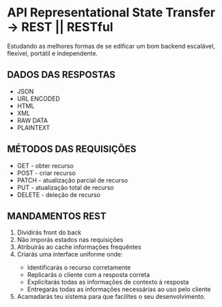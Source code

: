 # API Representational State Transfer → REST || RESTful

<p>
    Estudando as melhores formas
    de se edificar um bom backend
    escalável, flexível, portátil
    e independente.
</p>

## DADOS DAS RESPOSTAS

<ul>
    <li> JSON </li>
    <li> URL ENCODED </li>
    <li> HTML </li>
    <li> XML </li>
    <li> RAW DATA </li>
    <li> PLAINTEXT </li>
</ul>

## MÉTODOS DAS REQUISIÇÕES

<ul>
    <li> GET    - obter recurso </li>
    <li> POST   - criar recurso </li>
    <li> PATCH  - atualização parcial de recurso </li>
    <li> PUT    - atualização total de recurso </li>
    <li> DELETE - deleção de recurso </li>
</ul>

## MANDAMENTOS REST

<ol>
    <li> Dividirás front do back </li>
    <li> Não imporás estados nas requisições </li>
    <li> Atribuirás ao cache informações frequêntes </li>
    <li> Criarás uma interface uniforme onde: </li>
        <ul>
            <li> Identificarás o recurso corretamente </li>
            <li> Replicarás o cliente com a resposta correta </li>
            <li> Explicitarás todas as informações de contexto à resposta </li>
            <li> Entregarás todas as informações necessárias ao uso pelo cliente </li>
        </ul>
    <li> Acamadarás teu sistema para que facilites o seu desenvolvimento. </li>
</ol>


